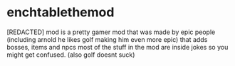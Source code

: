# enchtablethemod
[REDACTED] mod is a pretty gamer mod that was made by epic people (including arnold he likes golf making him even more epic) that adds bosses, items and npcs 
most of the stuff in the mod are inside jokes so you might get confused. (also golf doesnt suck)
